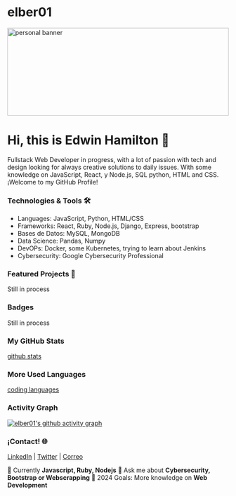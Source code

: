 # elber01

<img src="https://images.unsplash.com/photo-1515879218367-8466d910aaa4?q=80&w=2069&auto=format&fit=crop&ixlib=rb-4.0.3&ixid=M3wxMjA3fDB8MHxwaG90by1wYWdlfHx8fGVufDB8fHx8fA%3D%3D" alt="personal banner" style="width:100%; height:200px;">

# Hi, this is Edwin Hamilton 👋
Fullstack Web Developer in progress, with a lot of passion with tech and design looking for  always  creative solutions to daily issues. With some knowledge on JavaScript, React, y Node.js, SQL python, HTML and CSS. ¡Welcome to my GitHub Profile!
### Technologies & Tools 🛠️
- Languages: JavaScript, Python, HTML/CSS
- Frameworks: React, Ruby, Node.js, Django, Express, bootstrap
- Bases de Datos: MySQL, MongoDB
- Data Science: Pandas, Numpy
- DevOPs: Docker, some Kubernetes, trying to learn about Jenkins
- Cybersecurity: Google Cybersecurity Professional
### Featured Projects 🚀
Still in process
### Badges
Still in process
### My GitHub Stats
[github stats](https://github-readme-stats.vercel.app/api?username=elber01&show_icons=true&theme=radical)
### More Used Languages
[coding languages](https://github-readme-stats.vercel.app/api/top-langs/?username=elber01&layout=compact&theme=radical)
### Activity Graph
[![elber01's github activity graph](https://github-readme-activity-graph.vercel.app/graph?username=elber01&theme=react-dark)](https://github.com/ashutosh00710/github-readme-activity-graph)
### ¡Contact! 🌐
[LinkedIn](https://www.linkedin.com/in/edwin-alfredo-hamilton-pelegr%C3%ADn-aab85512/) | [Twitter](https://twitter.com/elber01) | [Correo](hamilton.edwin@gmail.com)



🌱 Currently **Javascript, Ruby, Nodejs**
💬 Ask me about **Cybersecurity, Bootstrap or Webscrapping**
🎯 2024 Goals: More knowledge on **Web Development**
